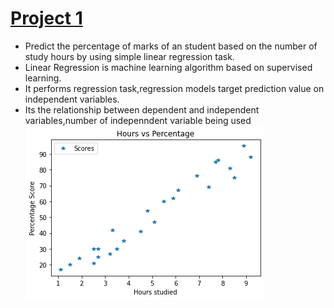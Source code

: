 # [Project 1](https://github.com/Jyothif/Predicting-_Student-Score_Linear-Regression)
* Predict the percentage of marks of an student based on the number of study hours by using simple linear regression task.
* Linear Regression is machine learning algorithm based on supervised learning.
* It performs regression task,regression models target prediction value on independent variables.
* Its the relationship between dependent and independent variables,number of indepenndent variable being used
![](/images/2.png)
